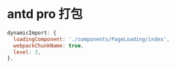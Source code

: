 # antd pro 打包
```js
dynamicImport: {
  loadingComponent: './components/PageLoading/index',
  webpackChunkName: true,
  level: 3,
},
```